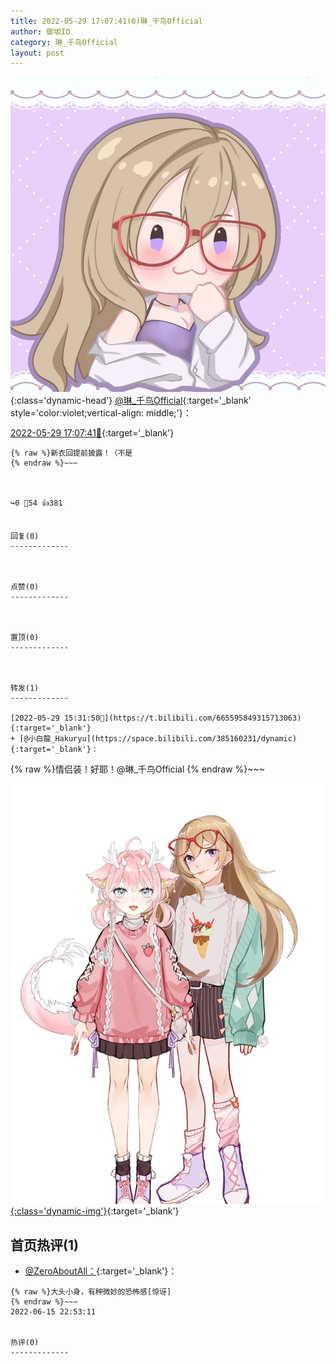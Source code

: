 ```yaml
---
title: 2022-05-29 17:07:41(0)琳_千鸟Official
author: 御坂IO
category: 琳_千鸟Official
layout: post
---
```


![img](/images/c0a88f85ebd0d056f37b114e0748e69556c8b488.jpg){:class='dynamic-head'}
[@琳_千鸟Official](https://space.bilibili.com/1620923329/dynamic){:target='_blank' style='color:violet;vertical-align: middle;'}：

[2022-05-29 17:07:41🔗](https://t.bilibili.com/665620549678923827){:target='_blank'}

~~~
{% raw %}新衣回提前披露！（不是
{% endraw %}~~~



↪️0 💬54 👍381


回复(0)
-------------



点赞(0)
-------------



置顶(0)
-------------



转发(1)
-------------

[2022-05-29 15:31:50🔗](https://t.bilibili.com/665595849315713063){:target='_blank'}
+ [@小白龍_Hakuryu](https://space.bilibili.com/385160231/dynamic){:target='_blank'}：
~~~
{% raw %}情侣装！好耶！@琳_千鸟Official 
{% endraw %}~~~


[![img](/images/5144b2dd0784166996cac036bab82ede3115b569.png){:class='dynamic-img'}](/images/5144b2dd0784166996cac036bab82ede3115b569.png){:target='_blank'}




首页热评(1)
-------------

+ [@ZeroAboutAll：](https://space.bilibili.com/6509875/dynamic){:target='_blank'}：
~~~
{% raw %}大头小身，有种微妙的恐怖感[惊讶]
{% endraw %}~~~
2022-06-15 22:53:11


热评(0)
-------------



